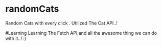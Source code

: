 # randomCats
Random Cats with every click . Utilized The Cat API..!

#Learning
Learning The Fetch API,and all the awesome thing we can do with it..! :)
